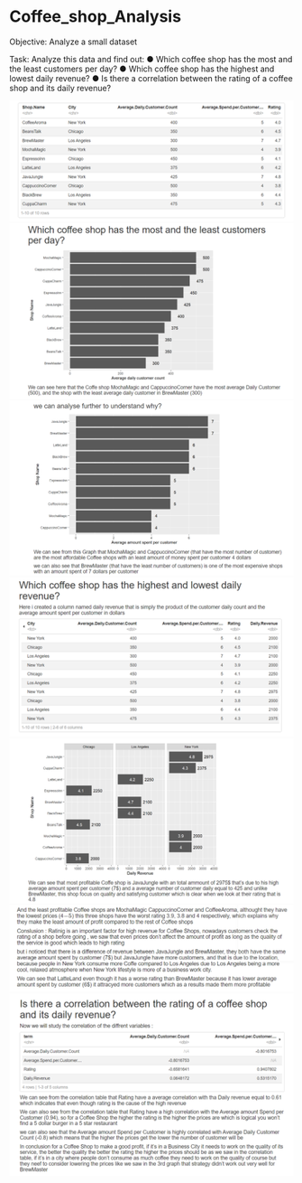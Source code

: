 # Coffee_shop_Analysis

Objective: Analyze a small dataset

Task: Analyze this data and find out:
● Which coffee shop has the most and the least customers per day?
● Which coffee shop has the highest and lowest daily revenue?
● Is there a correlation between the rating of a coffee shop and its daily
revenue?


![App Screenshot](screenshots/1.PNG)
![App Screenshot](screenshots/2.png)
![App Screenshot](screenshots/3.png)
![App Screenshot](screenshots/4.png)
![App Screenshot](screenshots/5.png)
![App Screenshot](screenshots/6.png)
![App Screenshot](screenshots/7.png)
